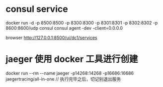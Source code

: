 # consul service

docker run -d -p 8500:8500 -p 8300:8300 -p 8301:8301 -p 8302:8302 -p 8600:8600/udp consul
consul agent -dev -client=0.0.0.0

browser http://127.0.0.1:8500/ui/dc1/services

# jaeger 使用 docker 工具进行创建

docker run --rm --name jaeger -p14268:14268 -p16686:16686 jaegertracing/all-in-one
// 执行完毕之后，切记别退出服务